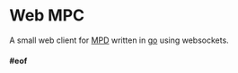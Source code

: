 
# Web MPC

A small web client for [MPD](https://www.musicpd.org/) written in [go](https://golang.org/) using websockets.

#### #eof